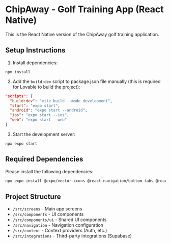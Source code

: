 
# ChipAway - Golf Training App (React Native)

This is the React Native version of the ChipAway golf training application.

## Setup Instructions

1. Install dependencies:
```
npm install
```

2. Add the `build:dev` script to package.json file manually (this is required for Lovable to build the project):
```json
"scripts": {
  "build:dev": "vite build --mode development",
  "start": "expo start",
  "android": "expo start --android",
  "ios": "expo start --ios",
  "web": "expo start --web"
}
```

3. Start the development server:
```
npx expo start
```

## Required Dependencies

Please install the following dependencies:

```bash
npx expo install @expo/vector-icons @react-navigation/bottom-tabs @react-navigation/native @react-navigation/stack @react-native-async-storage/async-storage expo expo-status-bar lucide-react-native react react-native react-native-gesture-handler react-native-safe-area-context react-native-screens react-native-svg react-native-url-polyfill @supabase/supabase-js @tanstack/react-query
```

## Project Structure

- `/src/screens` - Main app screens
- `/src/components` - UI components
- `/src/components/ui` - Shared UI components
- `/src/navigation` - Navigation configuration
- `/src/context` - Context providers (Auth, etc.)
- `/src/integrations` - Third-party integrations (Supabase)
